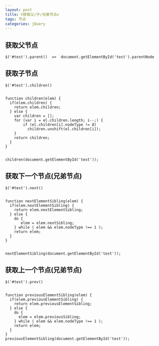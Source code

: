 ```yaml
---
layout: post
title: ©️获取父/子/兄弟节点✔︎
tags: 节点
categories: jQuery
---
```



## 获取父节点
	$('#test').parent()  =>  document.getElementById('test').parentNode



## 获取子节点
	$('#test').children()
	

	function children(elem) {
	  if(elem.children) {
	    return elem.children;
	  } else {
	    var children = [];     
	    for (var i = el.children.length; i--;) {       
	        if (el.children[i].nodeType != 8)      
	          children.unshift(el.children[i]);    
	    }
	    return children;
	  }
	}
	

	children(document.getElementById('test'));




## 获取下一个节点(兄弟节点)
	$('#test').next()
	

	function nextElementSibling(elem) {
	  if(elem.nextElementSibling) {
	    return elem.nextElementSibling;
	  } else {
	    do { 
	       elem = elem.nextSibling; 
	    } while ( elem && elem.nodeType !== 1 );   
	    return elem;
	  }
	}
	

	nextElementSibling(document.getElementById('test'));




## 获取上一个节点(兄弟节点)
	$('#test').prev()     
	

	function previousElementSibling(elem) {    
	  if(elem.previousElementSibling) {    
	    return elem.previousElementSibling;    
	  } else {    
	    do {     
	      elem = elem.previousSibling;     
	    } while ( elem && elem.nodeType !== 1 );       
	    return elem;    
	  }   
	}     
	previousElementSibling(document.getElementById('test')); 



